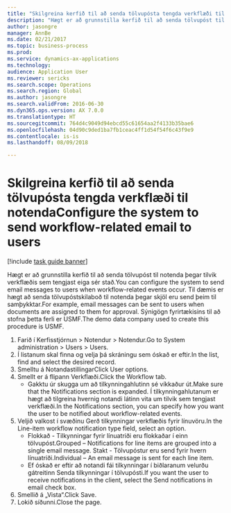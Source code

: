 ```yaml
--- 
title: "Skilgreina kerfið til að senda tölvupósta tengda verkflæði til notenda"
description: "Hægt er að grunnstilla kerfið til að senda tölvupóst til notenda þegar tilvik verkflæðis sem tengjast eiga sér stað."
author: jasongre
manager: AnnBe
ms.date: 02/21/2017
ms.topic: business-process
ms.prod: 
ms.service: dynamics-ax-applications
ms.technology: 
audience: Application User
ms.reviewer: sericks
ms.search.scope: Operations
ms.search.region: Global
ms.author: jasongre
ms.search.validFrom: 2016-06-30
ms.dyn365.ops.version: AX 7.0.0
ms.translationtype: HT
ms.sourcegitcommit: 764d4c9049d94ebcd55c61654aa2f4133b35bae6
ms.openlocfilehash: 04d90c9ded1ba7fb1ceac4ff1d54f54f6c43f9e9
ms.contentlocale: is-is
ms.lasthandoff: 08/09/2018

---
```

# <a name="configure-the-system-to-send-workflow-related-email-to-users"></a><span data-ttu-id="a39d4-103">Skilgreina kerfið til að senda tölvupósta tengda verkflæði til notenda</span><span class="sxs-lookup"><span data-stu-id="a39d4-103">Configure the system to send workflow-related email to users</span></span>

[!include [task guide banner](../../includes/task-guide-banner.md)]

<span data-ttu-id="a39d4-104">Hægt er að grunnstilla kerfið til að senda tölvupóst til notenda þegar tilvik verkflæðis sem tengjast eiga sér stað.</span><span class="sxs-lookup"><span data-stu-id="a39d4-104">You can configure the system to send email messages to users when workflow-related events occur.</span></span> <span data-ttu-id="a39d4-105">Til dæmis er hægt að senda tölvupóstskilaboð til notenda þegar skjöl eru send þeim til samþykktar.</span><span class="sxs-lookup"><span data-stu-id="a39d4-105">For example, email messages can be sent to users when documents are assigned to them for approval.</span></span> <span data-ttu-id="a39d4-106">Sýnigögn fyrirtækisins til að stofna þetta ferli er USMF.</span><span class="sxs-lookup"><span data-stu-id="a39d4-106">The demo data company used to create this procedure is USMF.</span></span>

1. <span data-ttu-id="a39d4-107">Farið í Kerfisstjórnun > Notendur > Notendur.</span><span class="sxs-lookup"><span data-stu-id="a39d4-107">Go to System administration > Users > Users.</span></span>
2. <span data-ttu-id="a39d4-108">Í listanum skal finna og velja þá skráningu sem óskað er eftir.</span><span class="sxs-lookup"><span data-stu-id="a39d4-108">In the list, find and select the desired record.</span></span>
3. <span data-ttu-id="a39d4-109">Smelltu á Notandastillingar</span><span class="sxs-lookup"><span data-stu-id="a39d4-109">Click User options.</span></span>
4. <span data-ttu-id="a39d4-110">Smellt er á flipann Verkflæði.</span><span class="sxs-lookup"><span data-stu-id="a39d4-110">Click the Workflow tab.</span></span>
    * <span data-ttu-id="a39d4-111">Gakktu úr skugga um að tilkynningahlutinn sé víkkaður út.</span><span class="sxs-lookup"><span data-stu-id="a39d4-111">Make sure that the Notifications section is expanded.</span></span>     <span data-ttu-id="a39d4-112">Í tilkynningahlutanum er hægt að tilgreina hvernig notandi látinn vita um tilvik sem tengjast verkflæði.</span><span class="sxs-lookup"><span data-stu-id="a39d4-112">In the Notifications section, you can specify how you want the user to be notified about workflow-related events.</span></span>  
5. <span data-ttu-id="a39d4-113">Veljið valkost í svæðinu Gerð tilkynningar verkflæðis fyrir línuvöru.</span><span class="sxs-lookup"><span data-stu-id="a39d4-113">In the Line-item workflow notification type field, select an option.</span></span>
    * <span data-ttu-id="a39d4-114">Flokkað - Tilkynningar fyrir línuatriði eru flokkaðar í einn tölvupóst.</span><span class="sxs-lookup"><span data-stu-id="a39d4-114">Grouped – Notifications for line items are grouped into a single email message.</span></span>    <span data-ttu-id="a39d4-115">Stakt - Tölvupóstur eru send fyrir hvern línuatriði.</span><span class="sxs-lookup"><span data-stu-id="a39d4-115">Individual – An email message is sent for each line item.</span></span>  
    * <span data-ttu-id="a39d4-116">Ef óskað er eftir að notandi fái tilkynningar í biðlaranum velurðu gátreitinn Senda tilkynningar í tölvupósti.</span><span class="sxs-lookup"><span data-stu-id="a39d4-116">If you want the user to receive notifications in the client, select the Send notifications in email check box.</span></span>  
6. <span data-ttu-id="a39d4-117">Smellið á „Vista“.</span><span class="sxs-lookup"><span data-stu-id="a39d4-117">Click Save.</span></span>
7. <span data-ttu-id="a39d4-118">Lokið síðunni.</span><span class="sxs-lookup"><span data-stu-id="a39d4-118">Close the page.</span></span>


